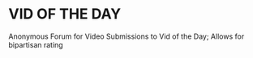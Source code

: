 ﻿# VID OF THE DAY 

Anonymous Forum for Video Submissions to Vid of the Day; Allows for bipartisan rating

